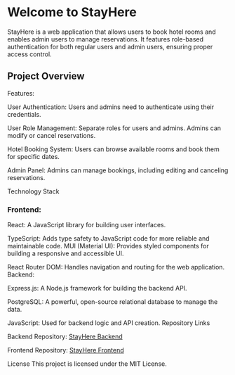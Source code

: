 # Welcome to StayHere

StayHere is a web application that allows users to book hotel rooms and enables admin users to manage reservations. It features role-based authentication for both regular users and admin users, ensuring proper access control.

## Project Overview

Features:

User Authentication: Users and admins need to authenticate using their credentials.

User Role Management: Separate roles for users and admins. Admins can modify or cancel reservations.

Hotel Booking System: Users can browse available rooms and book them for specific dates.

Admin Panel: Admins can manage bookings, including editing and canceling reservations.

Technology Stack

### Frontend:

React: A JavaScript library for building user interfaces.

TypeScript: Adds type safety to JavaScript code for more reliable and maintainable code.
MUI (Material UI): Provides styled components for building a responsive and accessible UI.

React Router DOM: Handles navigation and routing for the web application.
Backend:

Express.js: A Node.js framework for building the backend API.

PostgreSQL: A powerful, open-source relational database to manage the data.

JavaScript: Used for backend logic and API creation.
Repository Links

Backend Repository: [StayHere Backend](https://github.com/gopperlie/stayhere-backend.git)

Frontend Repository: [StayHere Frontend](https://github.com/gopperlie/stayhere-frontend.git)

License
This project is licensed under the MIT License.
